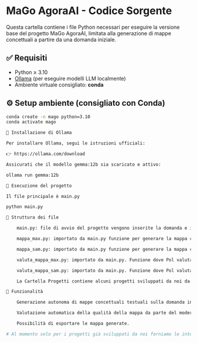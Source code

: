 # MaGo AgoraAI - Codice Sorgente

Questa cartella contiene i file Python necessari per eseguire la versione base del progetto MaGo AgoraAI, limitata alla generazione di mappe concettuali a partire da una domanda iniziale.

## ✅ Requisiti

- Python ≥ 3.10
- [Ollama](https://ollama.com) (per eseguire modelli LLM localmente)
- Ambiente virtuale consigliato: **conda**

## ⚙️ Setup ambiente (consigliato con Conda)

```bash
conda create -n mago python=3.10
conda activate mago

🧠 Installazione di Ollama

Per installare Ollama, segui le istruzioni ufficiali:

👉 https://ollama.com/download

Assicurati che il modello gemma:12b sia scaricato e attivo:

ollama run gemma:12b

🚀 Esecuzione del progetto

Il file principale è main.py 

python main.py

📁 Struttura dei file

    main.py: file di avvio del progetto vengono inserite la domanda e i profili essenziali di Max e di Samnta esempio:Max Fisico  e Samnta filosofo                (vedi esempi) 

    mappa_max.py: importato da main.py funzione per generare la mappa concettuale testuale di Max 

    mappa_sam.py: importato da main.py funzione per generare la mappa concettuale testuale di Samanta 

    valuta_mappa_max.py: importato da main.py. Funzione dove Pol valuta la mappa concettuale di Max e suggerisce miglioramenti.

    valuta_mappa_sam.py: importato da main.py. Funzione dove Pol valuta la mappa concettuale di Samanta e suggerisce miglioramenti

    La Cartella Progetti contiene alcuni progetti sviluppati da noi da utilizzare come demo. Potete sovrascrivere a questi progetti o aprirne di          nuovi che verranno saalvati in questa cartella 

🧾 Funzionalità

    Generazione autonoma di mappe concettuali testuali sulla domanda in base al profilo disciplinare  di Max e di Samanta  in linguaggio naturale .

    Valutazione automatica della qualità della mappa da parte del moderatore Pol.

    Possibilità di esportare le mappa generate.

# Al momento solo per i progetti già sviluppati da noi forniamo le interviste e il dibattito in lingua originale 

